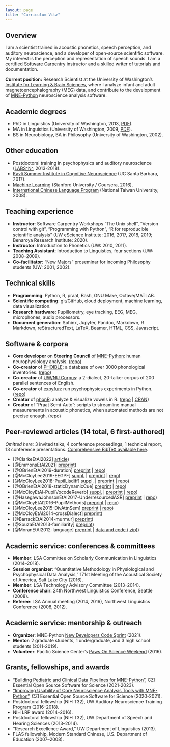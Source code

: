 ```yaml
---
layout: page
title: "Curriculum Vitæ"
---
```


## Overview
I am a scientist trained in acoustic phonetics, speech perception, and auditory neuroscience, and a developer of open-source scientific software. My interest is the perception and representation of speech sounds. I am a certified [Software Carpentry](https://software-carpentry.org/team/) instructor and a skilled writer of tutorials and documentation.

**Current position:** Research Scientist at the University of Washington’s [Institute for Learning & Brain Sciences](https://ilabs.washington.edu/), where I analyze infant and adult magnetoencephalography (MEG) data, and contribute to the development of [MNE-Python](https://mne.tools/dev/index.html) neuroscience analysis software.


## Academic degrees
- PhD in Linguistics (University of Washington, 2013, [PDF](https://hdl.handle.net/1773/23472)).
- MA in Linguistics (University of Washington, 2009, [PDF](https://hdl.handle.net/1773/24799)).
- BS in Neurobiology, BA in Philosophy (University of Washington, 2002).


## Other education
- Postdoctoral training in psychophysics and auditory neuroscience ([LABS^N^](https://depts.washington.edu/labsn/), 2013-2018).
- [Kavli Summer Institute in Cognitive Neuroscience](https://sicn.cmb.ucdavis.edu/) (UC Santa Barbara, 2017).
- [Machine Learning](https://www.coursera.org/account/accomplishments/records/FY94856VBP3Q) (Stanford University / Coursera, 2016).
- [International Chinese Language Program](https://iclp.ntu.edu.tw/) (National Taiwan University, 2008).


## Teaching experience

- **Instructor**: Software Carpentry Workshops “The Unix shell”, “Version control with git”, “Programming with Python”, “R for reproducible scientific analysis” (UW eScience Institute: 2016, 2017, 2018, 2019; Benaroya Research Institute: 2020).
- **Instructor**: Introduction to Phonetics (UW: 2010, 2011).
- **Teaching Assistant**: Introduction to Linguistics, four sections (UW: 2008–2009).
- **Co-facilitator**: “New Majors” proseminar for incoming Philosophy students (UW: 2001, 2002).

## Technical skills
- **Programming**: Python, R, praat, Bash, GNU Make, Octave/MATLAB.
- **Scientific computing**: git/GitHub, cloud deployment, machine learning, data visualization.
- **Research hardware**: Pupillometry, eye tracking, EEG, MEG, microphones, audio processors.
- **Document generation**: Sphinx, Jupyter, Pandoc, Markdown, R Markdown, reStructuredText, LaTeX, Beamer, HTML, CSS, Javascript.


## Software & corpora
- **Core developer** on **Steering Council** of [MNE-Python](https://mne.tools): human neurophysiology analysis. ([repo](https://github.com/mne-tools/mne-python))
- **Co-creator** of [PHOIBLE](https://phoible.org/): a database of over 3000 phonological inventories. ([repo](https://github.com/phoible/dev))
- **Co-creator** of [UW/NU Corpus](https://depts.washington.edu/phonlab/projects/uwnu.php): a 2-dialect, 20-talker corpus of 200 parallel sentences of English.
- **Co-creator** of [expyfun](https://labsn.github.io/expyfun/): run psychophysics experiments in Python. ([repo](https://github.com/LABSN/expyfun))
- **Creator** of [phonR](https://drammock.github.io/phonR/): analyze & visualize vowels in R. ([repo](https://github.com/drammock/phonR) \| [CRAN](https://cran.r-project.org/package=phonR))
- **Creator** of “Praat Semi-Auto”: scripts to streamline manual measurements in acoustic phonetics, when automated methods are not precise enough. ([repo](https://github.com/drammock/praat-semiauto/))


## Peer-reviewed articles (14 total, 6 first-authored)

*Omitted here:* 3 invited talks, 4 conference proceedings, 1 technical report, 13 conference presentations.
[Comprehensive BibTeX available here](../bib/McCloy_CV.bib).

- [@ClarkeEtAl2022] [article](https://www.frontiersin.org/articles/10.3389/fneur.2022.827529/full))
- [@EmmonsEtAl2021] [preprint](https://dan.mccloy.info/pubs/EmmonsEtAl2021_AudAttnASD.pdf))
- [@OBrienEtAl2019-duration] [preprint](https://psyarxiv.com/urd7w) \| [repo](https://github.com/YeatmanLab/Parametric_speech_public))
- [@McCloyLee2019-EEGPF] [suppl.](https://www.tandfonline.com/doi/suppl/10.1080/23273798.2019.1569246) \| [preprint](https://dx.doi.org/10.17605/osf.io/f3mwp) \| [repo](https://github.com/LABSN-pubs/2018-lcn-eeg-phonological-features))
- [@McCloyLee2018-PupilLisdiff] [suppl.](../pubs/McCloyEtAl2018_PupillometryListeningDifficultyAttentionSwitching_supplement.pdf) \| [preprint](https://psyarxiv.com/2ubyj/) \| [repo](https://github.com/LABSN-pubs/2018-pupil-lisdiff))
- [@OBrienEtAl2018-staticDynamicCue] [preprint](https://www.biorxiv.org/content/early/2018/04/22/305748) \| [repo](https://github.com/YeatmanLab/Speech_contrasts_public))
- [@McCloyEtAl-PupilVocodeReverb] [suppl.](../pubs/McCloyEtAl2017_PupillometryAttnSwitching_supplement.pdf) \| [preprint](../pubs/McCloyEtAl2017_PupillometryAttnSwitching_preprint.pdf) \| [repo](https://github.com/LABSN-pubs/2017-JASA-pupil-attn-switch))
- [@HasegawaJohnsonEtAl2017-UnderresourcedASR] [preprint](../pubs/HasegawaJohnsonEtAl2017_UnderresourcedASR.pdf) \| [repo](https://github.com/ws15code/prob-trans))
- [@McCloyEtAl2016-PupilMethods] [preprint](../pubs/McCloyEtAl2016_PupillometryDeconvolution_preprint.pdf) \| [repo](https://github.com/LABSN-pubs/2016-JASA-pupil-deconv-methods))
- [@McCloyLee2015-DivAttnSem] [preprint](../pubs/McCloyLee2015_DividedAttentionSemanticPhonetic_prepub.pdf) \| [repo](https://github.com/LABSN-pubs/2015-JASA-divided-attn-phonetic-semantic))
- [@McCloyEtAl2014-crossDialect] [preprint](../pubs/McCloyEtAl_CrossDialectIntelligibility.pdf))
- [@BarrackEtAl2014-murmur] [preprint](../pubs/BarrackEtAl2014_PIEmurmur.pdf))
- [@SouzaEtAl2013-familiarity] [preprint](../pubs/SouzaEtAl2013_FamiliarTalkerPrepub.pdf))
- [@MoranEtAl2012-language] [preprint](https://hdl.handle.net/1773/25269) \| [data and code (.zip)](../pubs/MoranMcCloyWright2012-DataAndScript.zip))


## Academic service: conferences & committees
- **Member**: LSA Committee on Scholarly Communication in Linguistics (2014–2018).
- **Session organizer**: “Quantitative Methodology in Physiological and Psychophysical Data Analysis,” 171st Meeting of the Acoustical Society of America, Salt Lake City (2016).
- **Member**: LSA Technology Advisory Committee (2013–2014).
- **Conference chair**: 24th Northwest Linguistics Conference, Seattle (2008).
- **Referee**: LSA Annual meeting (2014, 2016), Northwest Linguistics Conference (2008, 2012).


<!--
## Academic service: journal reviews
_The Journal of the Acoustical Society of America_ (5), _JASA Express Letters_ (3), _Phonology_ (3), _Nature_ (1), _Journal of Phonetics_ (1), _Psychophysiology_ (1), _Linguistics Vanguard_ (1), _Journal of Speech, Language, and Hearing Research_ (1), _UW Working Papers in Linguistics_ (2).
-->


## Academic service: mentorship & outreach
- **Organizer**: MNE-Python [New Developers Code Sprint](https://github.com/mne-tools/mne-python/projects/6) (2021).
- **Mentor**: 2 graduate students, 1 undergraduate, and 3 high school students (2011-2019).
- **Volunteer**: Pacific Science Center’s [Paws On Science Weekend](https://www.pacificsciencecenter.org/paws-on-science-husky-weekend/) (2016).


## Grants, fellowships, and awards
- [“Building Pediatric and Clinical Data Pipelines for MNE-Python”](https://chanzuckerberg.com/eoss/proposals/building-pediatric-and-clinical-data-pipelines-for-mne-python/), CZI Essential Open Source Software for Science (2021-2023).
- [“Improving Usability of Core Neuroscience Analysis Tools with MNE-Python”](https://chanzuckerberg.com/eoss/proposals/improving-usability-of-core-neuroscience-analysis-tools-with-mne-python/), CZI Essential Open Source Software for Science (2020-2021).
- Postdoctoral fellowship (NIH T32), UW Auditory Neuroscience Training Program (2016–2018).
- NIH LRP award (2014–2016).
- Postdoctoral fellowship (NIH T32), UW Department of Speech and Hearing Sciences (2013–2014).
- “Research Excellence Award,” UW Department of Linguistics (2013).
- FLAS fellowship, Modern Standard Chinese, U.S. Department of Education (2007–2008).

<!--
## Professional and scholarly affiliations
International Phonetic Association (2014–present), Acoustical Society of America (2011–present), Linguistic Society of America (2009–present), Association for Research in Otolaryngology (2014–2018), _Phi Beta Kappa_ (2002–present).
-->

<!--
## Languages
English (native), Modern Standard Chinese (intermediate), Spanish (reading knowledge).
-->
